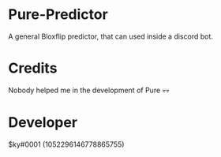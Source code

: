 # Pure-Predictor
A general Bloxflip predictor, that can used inside a discord bot.

# Credits
Nobody helped me in the development of Pure 💀💀

# Developer
$ky#0001 (1052296146778865755)
